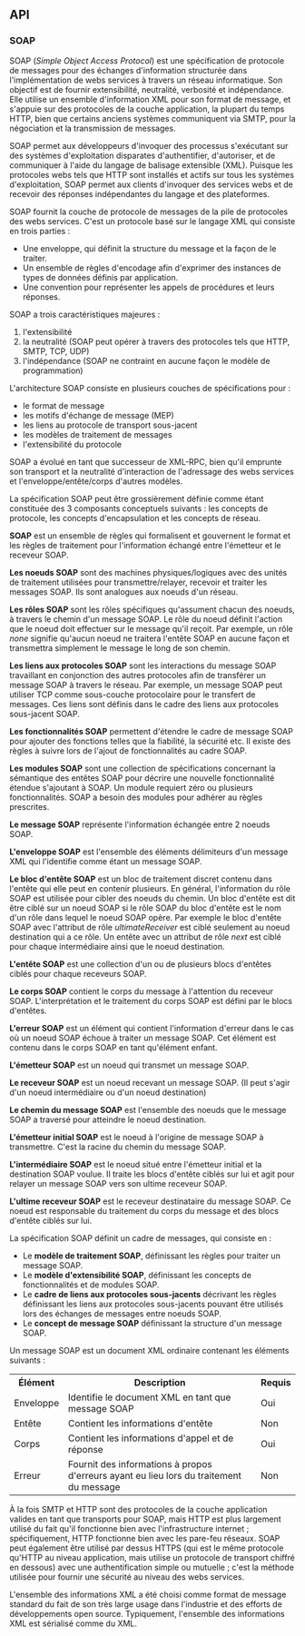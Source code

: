 ## API

### SOAP

SOAP (*Simple Object Access Protocol*) est une spécification de protocole de messages pour des
échanges d'information structurée dans l'implémentation de webs services à travers un réseau
informatique. Son objectif est de fournir extensibilité, neutralité, verbosité et indépendance. Elle
utilise un ensemble d'information XML pour son format de message, et s'appuie sur des protocoles de
la couche application, la plupart du temps HTTP, bien que certains anciens systèmes communiquent via
SMTP, pour la négociation et la transmission de messages.

SOAP permet aux développeurs d'invoquer des processus s'exécutant sur des systèmes d'exploitation
disparates d'authentifier, d'autoriser, et de communiquer à l'aide du langage de balisage extensible
(XML). Puisque les protocoles webs tels que HTTP sont installés et actifs sur tous les systèmes
d'exploitation, SOAP permet aux clients d'invoquer des services webs et de recevoir des réponses
indépendantes du langage et des plateformes.

SOAP fournit la couche de protocole de messages de la pile de protocoles des webs services. C'est un
protocole basé sur le langage XML qui consiste en trois parties :

* Une enveloppe, qui définit la structure du message et la façon de le traiter.
* Un ensemble de règles d'encodage afin d'exprimer des instances de types de données définis par
  application.
* Une convention pour représenter les appels de procédures et leurs réponses.

SOAP a trois caractéristiques majeures :

1. l'extensibilité
2. la neutralité (SOAP peut opérer à travers des protocoles tels que HTTP, SMTP, TCP, UDP)
3. l'indépendance (SOAP ne contraint en aucune façon le modèle de programmation)

L'architecture SOAP consiste en plusieurs couches de spécifications pour :

* le format de message
* les motifs d'échange de message (MEP)
* les liens au protocole de transport sous-jacent
* les modèles de traitement de messages
* l'extensibilité du protocole

SOAP a évolué en tant que successeur de XML-RPC, bien qu'il emprunte son transport et la neutralité
d'interaction de l'adressage des webs services et l'enveloppe/entête/corps d'autres modèles.

La spécification SOAP peut être grossièrement définie comme étant constituée des 3 composants
conceptuels suivants : les concepts de protocole, les concepts d'encapsulation et les concepts de
réseau.

**SOAP** est un ensemble de règles qui formalisent et gouvernent le format et les règles de
traitement pour l'information échangé entre l'émetteur et le receveur SOAP.

**Les noeuds SOAP** sont des machines physiques/logiques avec des unités de traitement utilisées
pour transmettre/relayer, recevoir et traiter les messages SOAP. Ils sont analogues aux noeuds d'un
réseau.

**Les rôles SOAP** sont les rôles spécifiques qu'assument chacun des noeuds, à travers le chemin
d'un message SOAP. Le rôle du noeud définit l'action que le noeud doit effectuer sur le message
qu'il reçoit. Par exemple, un rôle *none* signifie qu'aucun noeud ne traitera l'entête SOAP en
aucune façon et transmettra simplement le message le long de son chemin.

**Les liens aux protocoles SOAP** sont les interactions du message SOAP travaillant en conjonction
des autres protocoles afin de transférer un message SOAP à travers le réseau. Par exemple, un
message SOAP peut utiliser TCP comme sous-couche protocolaire pour le transfert de messages. Ces
liens sont définis dans le cadre des liens aux protocoles sous-jacent SOAP.

**Les fonctionnalités SOAP** permettent d'étendre le cadre de message SOAP pour ajouter des
fonctions telles que la fiabilité, la sécurité etc. Il existe des règles à suivre lors de l'ajout de
fonctionnalités au cadre SOAP.

**Les modules SOAP** sont une collection de spécifications concernant la sémantique des entêtes SOAP
pour décrire une nouvelle fonctionnalité étendue s'ajoutant à SOAP. Un module requiert zéro ou
plusieurs fonctionnalités. SOAP a besoin des modules pour adhérer au règles prescrites.

**Le message SOAP** représente l'information échangée entre 2 noeuds SOAP.

**L'enveloppe SOAP** est l'ensemble des éléments délimiteurs d'un message XML qui l'identifie comme
étant un message SOAP.

**Le bloc d'entête SOAP** est un bloc de traitement discret contenu dans l'entête qui elle peut en
contenir plusieurs. En général, l'information du rôle SOAP est utilisée pour cibler des noeuds du
chemin. Un bloc d'entête est dit être ciblé sur un noeud SOAP si le rôle SOAP du bloc d'entête est
le nom d'un rôle dans lequel le noeud SOAP opère. Par exemple le bloc d'entête SOAP avec l'attribut
de rôle *ultimateReceiver* est ciblé seulement au noeud destination qui a ce rôle. Un entête avec un
attribut de rôle *next* est ciblé pour chaque intermédiaire ainsi que le noeud destination.

**L'entête SOAP** est une collection d'un ou de plusieurs blocs d'entêtes ciblés pour chaque
receveurs SOAP.

**Le corps SOAP** contient le corps du message à l'attention du receveur SOAP. L'interprétation et
le traitement du corps SOAP est défini par le blocs d'entêtes.

**L'erreur SOAP** est un élément qui contient l'information d'erreur dans le cas où un noeud SOAP
échoue à traiter un message SOAP. Cet élément est contenu dans le corps SOAP en tant qu'élément
enfant.

**L'émetteur SOAP** est un noeud qui transmet un message SOAP.

**Le receveur SOAP** est un noeud recevant un message SOAP. (Il peut s'agir d'un noeud intermédiaire
ou d'un noeud destination)

**Le chemin du message SOAP** est l'ensemble des noeuds que le message SOAP a traversé pour
atteindre le noeud destination.

**L'émetteur initial SOAP** est le noeud à l'origine de message SOAP à transmettre. C'est la racine
du chemin du message SOAP.

**L'intermédiaire SOAP** est le noeud situé entre l'émetteur initial et la destination SOAP voulue.
Il traite les blocs d'entête ciblés sur lui et agit pour relayer un message SOAP vers son ultime
receveur SOAP.

**L'ultime receveur SOAP** est le receveur destinataire du message SOAP. Ce noeud est responsable du
traitement du corps du message et des blocs d'entête ciblés sur lui.

La spécification SOAP définit un cadre de messages, qui consiste en :

* Le **modèle de traitement SOAP**, définissant les règles pour traiter un message SOAP.
* Le **modèle d'extensibilité SOAP**, définissant les concepts de fonctionnalités et de modules
  SOAP.
* Le **cadre de liens aux protocoles sous-jacents** décrivant les règles définissant les liens aux
  protocoles sous-jacents pouvant être utilisés lors des échanges de messages entre noeuds SOAP.
* Le **concept de message SOAP** définissant la structure d'un message SOAP.

Un message SOAP est un document XML ordinaire contenant les éléments suivants :

<table>
<tr>
    <th>Élément</th>
    <th>Description</th>
    <th>Requis</th>
</tr>
<tr>
    <td>Enveloppe</td>
    <td>Identifie le document XML en tant que message SOAP</td>
    <td>Oui</td>
</tr>
<tr>
    <td>Entête</td>
    <td>Contient les informations d'entête</td>
    <td>Non</td>
</tr>
<tr>
    <td>Corps</td>
    <td>Contient les informations d'appel et de réponse</td>
    <td>Oui</td>
</tr>
<tr>
    <td>Erreur</td>
    <td>Fournit des informations à propos d'erreurs ayant eu lieu lors du traitement du message</td>
    <td>Non</td>
</tr>
</table>

À la fois SMTP et HTTP sont des protocoles de la couche application valides en tant que transports
pour SOAP, mais HTTP est plus largement utilisé du fait qu'il fonctionne bien avec l'infrastructure
internet ; spécifiquement, HTTP fonctionne bien avec les pare-feu réseaux. SOAP peut également être
utilisé par dessus HTTPS (qui est le même protocole qu'HTTP au niveau application, mais utilise un
protocole de transport chiffré en dessous) avec une authentification simple ou mutuelle ; c'est la
méthode utilisée pour fournir une sécurité au niveau des webs services.

L'ensemble des informations XML a été choisi comme format de message standard du fait de son très
large usage dans l'industrie et des efforts de développements open source. Typiquement, l'ensemble
des informations XML est sérialisé comme du XML.
